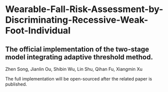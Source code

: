 # Wearable-Fall-Risk-Assessment-by-Discriminating-Recessive-Weak-Foot-Individual
## The official implementation of the two-stage model integrating adaptive threshold method.
Zhen Song, Jianlin Ou, Shibin Wu, Lin Shu, Qihan Fu, Xiangmin Xu


The full implementation will be open-sourced after the related paper is published.
